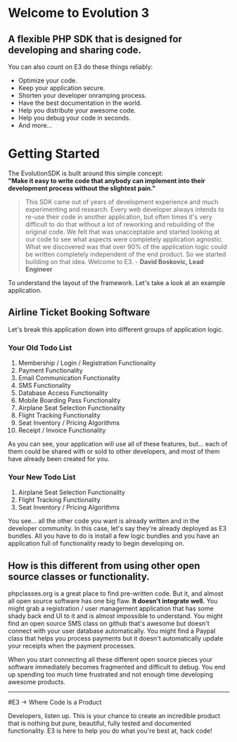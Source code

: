 Welcome to Evolution 3
===
## A flexible PHP SDK that is designed for developing and sharing code.

You can also count on E3 do these things reliably:

* Optimize your code.
* Keep your application secure.
* Shorten your developer onramping process.
* Have the best documentation in the world.
* Help you distribute your awesome code.
* Help you debug your code in seconds.
* And more...

# Getting Started
The EvolutionSDK is built around this simple concept:  
**"Make it easy to write code that anybody can implement into their development process without the slightest pain."**

> This SDK came out of years of development experience and much experimenting and research. Every web developer always intends to re-use their code in another application, but often times it's very difficult to do that without a lot of reworking and rebuilding of the original code. We felt that was unacceptable and started looking at our code to see what aspects were completely application agnostic. What we discovered was that over 90% of the application logic could be written completely independent of the end product. So we started building on that idea. Welcome to E3. - **David Boskovic, Lead Engineer**

To understand the layout of the framework. Let's take a look at an example application.

## Airline Ticket Booking Software

Let's break this application down into different groups of application logic.

### Your Old Todo List

1. Membership / Login / Registration Functionality
2. Payment Functionality
3. Email Communication Functionality
4. SMS Functionality
5. Database Access Functionality
6. Mobile Boarding Pass Functionality
7. Airplane Seat Selection Functionality
8. Flight Tracking Functionality
9. Seat Inventory / Pricing Algorithms
10. Receipt / Invoice Functionality

As you can see, your application will use all of these features, but... each of them could be shared with or sold to other developers, and most of them have already been created for you.

### Your New Todo List

1. Airplane Seat Selection Functionality
2. Flight Tracking Functionality
3. Seat Inventory / Pricing Algorithms

You see... all the other code you want is already written and in the developer community. In this case, let's say they're already deployed as E3 bundles. All you have to do is install a few logic bundles and you have an application full of functionality ready to begin developing on.

## How is this different from using other open source classes or functionality.

phpclasses.org is a great place to find pre-written code. But it, and almost all open source software has one big flaw. **It doesn't integrate well.** You might grab a registration / user management application that has some shady back end UI to it and is almost impossible to understand. You might find an open source SMS class on github that's awesome but doesn't connect with your user database automatically. You might find a Paypal class that helps you process payments but it doesn't automatically update your receipts when the payment processes.

When you start connecting all these different open source pieces your software immediately becomes fragmented and difficult to debug. You end up spending too much time frustrated and not enough time developing awesome products.

----------------------------------

#E3 &rarr; Where Code Is a Product

Developers, listen up. This is your chance to create an incredible product that is nothing but pure, beautiful, fully tested and documented functionality. E3 is here to help you do what you're best at, hack code!